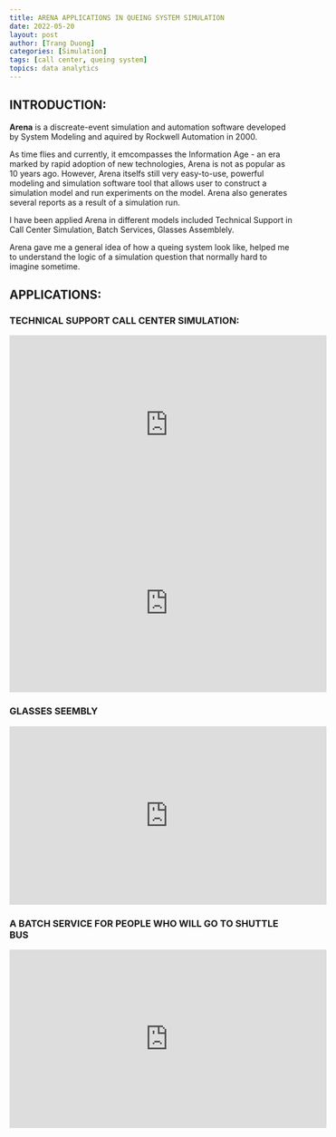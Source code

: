 ```yaml
---
title: ARENA APPLICATIONS IN QUEING SYSTEM SIMULATION
date: 2022-05-20
layout: post
author: [Trang Duong]
categories: [Simulation]
tags: [call center, queing system]
topics: data analytics
---
```


## INTRODUCTION:
**Arena** is a discreate-event simulation and automation software developed by System Modeling and aquired by Rockwell Automation in 2000.

As time flies and currently, it emcompasses the Information Age - an era marked by rapid adoption of new technologies, Arena is not as popular as 10 years ago. However, Arena itselfs still very easy-to-use, powerful modeling and simulation software tool that allows user to construct a simulation model and run experiments on the model. Arena also generates several reports as a result of a simulation run.

I have been applied Arena in different models included Technical Support in Call Center Simulation, Batch Services, Glasses Assemblely.

Arena gave me  a general idea of how a queing system look like, helped me to understand the logic of a simulation question that normally hard to imagine sometime.

## APPLICATIONS:

### TECHNICAL SUPPORT CALL CENTER SIMULATION:

<iframe width="560" height="315" src="https://www.youtube.com/embed/0px6bQw_Y-4" title="YouTube video player" frameborder="0" allow="accelerometer; autoplay; clipboard-write; encrypted-media; gyroscope; picture-in-picture" allowfullscreen></iframe>

<iframe width="560" height="315" src="https://www.youtube.com/embed/XN7vQMppY-s" title="YouTube video player" frameborder="0" allow="accelerometer; autoplay; clipboard-write; encrypted-media; gyroscope; picture-in-picture" allowfullscreen></iframe>

### GLASSES SEEMBLY

<iframe width="560" height="315" src="https://www.youtube.com/embed/peHltz8L-78" title="YouTube video player" frameborder="0" allow="accelerometer; autoplay; clipboard-write; encrypted-media; gyroscope; picture-in-picture" allowfullscreen></iframe>

### A BATCH SERVICE FOR PEOPLE WHO WILL GO TO SHUTTLE BUS

<iframe width="560" height="315" src="https://www.youtube.com/embed/e3ruNl9s9uw" title="YouTube video player" frameborder="0" allow="accelerometer; autoplay; clipboard-write; encrypted-media; gyroscope; picture-in-picture" allowfullscreen></iframe>

